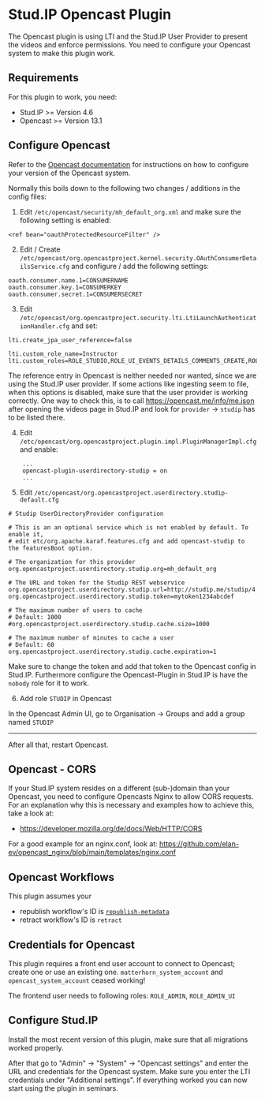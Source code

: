 # Stud.IP Opencast Plugin

The Opencast plugin is using LTI and the Stud.IP User Provider to present the videos and enforce permissions. You need to configure your Opencast system to make this plugin work.

## Requirements

For this plugin to work, you need:
- Stud.IP >= Version 4.6
- Opencast >= Version 13.1

## Configure Opencast

Refer to the [Opencast documentation](https://docs.opencast.org) for instructions on how to configure your version of the Opencast system.

Normally this boils down to the following two changes / additions in the config files:

1. Edit `/etc/opencast/security/mh_default_org.xml` and make sure the following setting is enabled:
```
<ref bean="oauthProtectedResourceFilter" />
```

2. Edit / Create `/etc/opencast/org.opencastproject.kernel.security.OAuthConsumerDetailsService.cfg` and configure / add the following settings:
```
oauth.consumer.name.1=CONSUMERNAME
oauth.consumer.key.1=CONSUMERKEY
oauth.consumer.secret.1=CONSUMERSECRET
```

3. Edit `/etc/opencast/org.opencastproject.security.lti.LtiLaunchAuthenticationHandler.cfg` and set:
```
lti.create_jpa_user_reference=false

lti.custom_role_name=Instructor
lti.custom_roles=ROLE_STUDIO,ROLE_UI_EVENTS_DETAILS_COMMENTS_CREATE,ROLE_UI_EVENTS_DETAILS_COMMENTS_DELETE,ROLE_UI_EVENTS_DETAILS_COMMENTS_EDIT,ROLE_UI_EVENTS_DETAILS_COMMENTS_REPLY,ROLE_UI_EVENTS_DETAILS_COMMENTS_RESOLVE,ROLE_UI_EVENTS_DETAILS_COMMENTS_VIEW,ROLE_UI_EVENTS_DETAILS_MEDIA_VIEW,ROLE_UI_EVENTS_DETAILS_METADATA_EDIT,ROLE_UI_EVENTS_DETAILS_METADATA_VIEW,ROLE_UI_EVENTS_DETAILS_VIEW,ROLE_UI_EVENTS_EDITOR_EDIT,ROLE_UI_EVENTS_EDITOR_VIEW,ROLE_CAPTURE_AGENT,ROLE_API_EVENTS_TRACK_EDIT
```

The reference entry in Opencast is neither needed nor wanted, since we are using the Stud.IP user provider. If some actions like ingesting seem to file, when this options is disabled, make sure that the user provider is working correctly. One way to check this, is to call https://opencast.me/info/me.json after opening the videos page in Stud.IP and look for `provider` -> `studip` has to be listed there.  

4. Edit `/etc/opencast/org.opencastproject.plugin.impl.PluginManagerImpl.cfg` and enable:

```
	...
    opencast-plugin-userdirectory-studip = on
	...
```

5. Edit `/etc/opencast/org.opencastproject.userdirectory.studip-default.cfg`

```
# Studip UserDirectoryProvider configuration

# This is an an optional service which is not enabled by default. To enable it,
# edit etc/org.apache.karaf.features.cfg and add opencast-studip to the featuresBoot option.

# The organization for this provider
org.opencastproject.userdirectory.studip.org=mh_default_org

# The URL and token for the Studip REST webservice
org.opencastproject.userdirectory.studip.url=http://studip.me/studip/4.6/plugins.php/opencast/api/
org.opencastproject.userdirectory.studip.token=mytoken1234abcdef

# The maximum number of users to cache
# Default: 1000
#org.opencastproject.userdirectory.studip.cache.size=1000

# The maximum number of minutes to cache a user
# Default: 60
org.opencastproject.userdirectory.studip.cache.expiration=1
```

Make sure to change the token and add that token to the Opencast config in Stud.IP. Furthermore configure the Opencast-Plugin in Stud.IP is have the `nobody` role for it to work.

6. Add role `STUDIP` in Opencast

In the Opencast Admin UI, go to Organisation -> Groups and add a group named `STUDIP`

----

After all that, restart Opencast.


## Opencast - CORS

If your Stud.IP system resides on a different (sub-)domain than your Opencast, you need to configure Opencasts Nginx to allow CORS requests. For an explanation why this is necessary and examples how to achieve this, take a look at:
* https://developer.mozilla.org/de/docs/Web/HTTP/CORS

For a good example for an nginx.conf, look at:
https://github.com/elan-ev/opencast_nginx/blob/main/templates/nginx.conf

## Opencast Workflows

This plugin assumes your

* republish workflow's ID is [`republish-metadata`](https://github.com/elan-ev/studip-opencast-plugin/issues/196)
* retract workflow's ID is `retract`

## Credentials for Opencast

This plugin requires a front end user account to connect to Opencast; create one or use an existing one.
`matterhorn_system_account` and `opencast_system_account` ceased working!

The frontend user needs to following roles:
`ROLE_ADMIN`, `ROLE_ADMIN_UI`

## Configure Stud.IP

Install the most recent version of this plugin, make sure that all migrations worked properly.

After that go to "Admin" -> "System" -> "Opencast settings" and enter the URL and credentials for the Opencast system.
Make sure you enter the LTI credentials under "Additional settings".
If everything worked you can now start using the plugin in seminars.